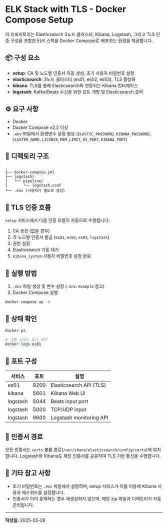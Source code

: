 # ELK Stack with TLS - Docker Compose Setup

이 리포지토리는 Elasticsearch 3노드 클러스터, Kibana, Logstash, 그리고 TLS 인증 구성을 포함한 ELK 스택을 Docker Compose로 배포하는 환경을 제공합니다.

## 📦 구성 요소

* **setup**: CA 및 노드별 인증서 자동 생성, 초기 사용자 비밀번호 설정
* **elasticsearch**: 3노드 클러스터 (es01, es02, es03), TLS 활성화
* **kibana**: TLS를 통해 Elasticsearch와 연동되는 Kibana 인터페이스
* **logstash**: Kafka/Beats 수신을 위한 포트 개방 및 Elasticsearch 출력

## ⚙️ 요구 사항

* Docker
* Docker Compose v2.2 이상
* `.env` 파일에서 환경변수 설정 필요 (`ELASTIC_PASSWORD`, `KIBANA_PASSWORD`, `CLUSTER_NAME`, `LICENSE`, `MEM_LIMIT`, `ES_PORT`, `KIBANA_PORT`)

## 📁 디렉토리 구조

```
.
├── docker-compose.yml
├── logstash/
│   └── pipeline/
│       └── logstash.conf
└── .env (사용자가 별도로 생성)
```

## 🔐 TLS 인증 흐름

`setup` 서비스에서 다음 인증 흐름이 자동으로 수행됩니다:

1. CA 생성 (없을 경우)
2. 각 노드별 인증서 발급 (`es01`, `es02`, `es03`, `logstash`)
3. 권한 설정
4. Elasticsearch 기동 대기
5. `kibana_system` 사용자 비밀번호 설정 완료

## 🚀 실행 방법

1. `.env` 파일 생성 및 변수 설정 (`.env.example` 참고)
2. Docker Compose 실행

```bash
docker compose up -d
```

## 🔎 상태 확인

```bash
docker ps

# 개별 서비스 로그 확인
docker logs es01
```

## 🔌 포트 구성

| 서비스      | 포트   | 설명                      |
| -------- | ---- | ----------------------- |
| es01     | 9200 | Elasticsearch API (TLS) |
| kibana   | 5601 | Kibana Web UI           |
| logstash | 5044 | Beats input port        |
| logstash | 5000 | TCP/UDP input           |
| logstash | 9600 | Logstash monitoring API |

## 🔐 인증서 경로

모든 인증서는 `certs` 볼륨 경로(`/usr/share/elasticsearch/config/certs`)에 위치합니다.
Logstash와 Kibana도 해당 인증서를 공유하여 TLS 기반 통신을 수행합니다.

## 📌 기타 참고 사항

* 초기 비밀번호는 `.env` 파일에서 설정하며, setup 서비스가 이를 이용해 Kibana 사용자 패스워드를 설정합니다.
* 인증서가 이미 존재하는 경우 재생성하지 않으며, 해당 zip 파일과 디렉토리가 자동 관리됩니다.

---

**작성일:** 2025-05-28
